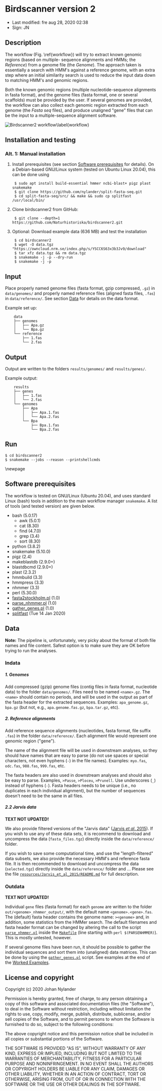 # Birdscanner version 2

- Last modified: fre aug 28, 2020  02:38
- Sign: JN


## Description

The workflow (Fig. \ref{workflow}) will try to extract known genomic regions
(based on multiple- sequence alignments and HMMs; the *Reference*) from a genome
file (the *Genome*). The approach taken is essentially a search with HMM's
against a reference genome, with an extra step where an initial similarity
search is used to reduce the input data down to matching HMM's and genomic
regions.

Both the known genomic regions (multiple nucleotide-sequence alignments in
fasta format), and the genome files (fasta format, one or several scaffolds)
must be provided by the user. If several genomes are provided, the workflow can
also collect each genomic region extracted from each genome (the *Fasta seq*
files), and produce unaligned "gene" files that can be the input to a
multiple-sequence alignment software.


![Birdscanner2 workflow\label{workflow}](resources/img/Diagram1.png)


## Installation and testing

### Alt. 1: Manual installation

1. Install prerequisites (see section [Software
   prerequisites](#software-prerequisites) for details). On a Debian-based
   GNU/Linux system (tested on Ubuntu Linux 20.04), this can be done using

        $ sudo apt install build-essential hmmer ncbi-blast+ pigz plast snakemake
        $ git clone https://github.com/nylander/split-fasta-seq.git
        $ cd split-fasta-seq/src/ && make && sudo cp splitfast /usr/local/bin/

2. Clone birdscanner2 from GitHub:

        $ git clone --depth=1 https://github.com/Naturhistoriska/birdscanner2.git

3. Optional: Download example data (636 MB) and test the installation

        $ cd birdscanner2
        $ wget -O data.tgz "https://owncloud.nrm.se/index.php/s/YSCC6S63x3b3Jv9/download"
        $ tar xfz data.tgz && rm data.tgz
        $ snakemake -j -p --dry-run
        $ snakemake -j -p


## Input

Place properly named genome files (fasta format, gzip compressed, `.gz`) in
`data/genomes/` and properly named reference files (aligned fasta files,
`.fas`) in `data/reference/`. See section [Data](#data) for details on the data
format.

Example set up:
```
    data
    ├── genomes
    │   ├── Apa.gz
    │   └── Bpa.gz
    └── reference
        ├── 1.fas
        └── 2.fas
```

## Output

Output are written to the folders `results/genomes/` and `results/genes/`.

Example output:
```
    results
    ├── genes
    │   ├── 1.fas
    │   └── 2.fas
    └── genomes
        ├── Apa
        │   ├── Apa.1.fas
        │   └── Apa.2.fas
        └── Bpa
            ├── Bpa.1.fas
            └── Bpa.2.fas
```

## Run

    $ cd birdscanner2
    $ snakemake --jobs --reason --printshellcmds

\newpage 

## Software prerequisites

The workflow is tested on GNU/Linux (Ubuntu 20.04), and uses standard Linux
(bash) tools in addition to the main workflow manager `snakemake`.  A list of
tools (and tested version) are given below.

- bash (5.0.17)
    - awk (5.0.1)
    - cat (8.30)
    - find (4.7.0)
    - grep (3.4)
    - sort (8.30)
- python (3.8.2)
- snakemake (5.10.0)
- pigz (2.4)
- makeblastdb (2.9.0+)
- blastdbcmd (2.9.0+)
- plast (2.3.2)
- hmmbuild (3.3)
- hmmpress (3.3)
- nhmmer (3.3)
- perl (5.30.0)
- [fasta2stockholm.pl](workflow/scripts/fasta2stockholm.pl) (1.0)
- [parse_nhmmer.pl](workflow/scripts/parse_nhmmer.pl) (1.0)
- [gather_genes.pl](workflow/scripts/gather_genes.pl) (1.0)
- [splitfast](https://github.com/nylander/split-fasta-seq) (Tue 14 Jan 2020)


## Data

**Note:** The pipeline is, unfortunately, very picky about the format of both
file names and file content. Safest option is to make sure they are OK before
trying to run the analyses.

### Indata

##### 1. Genomes

Add compressed (gzip) genome files (contig files in fasta format, nucleotide
data) to the folder `data/genomes/`. Files need to be named `<name>.gz`. The
`<name>` should contain no periods, and will be used in the output as part of
the fasta header for the extracted sequences. Examples: `apa_genome.gz`,
`bpa.gz` (but not, e.g., `apa.genome.fas.gz`, `bpa.tar.gz`, etc).

##### 2. Reference alignments

Add reference sequence alignments (nucleotides, fasta format, file suffix
`.fas`) in the folder `data/reference/`. Each alignment file would represent
one genomic region ("gene").

The name of the alignment file will be used in downstream analyses, so they
should have names that are easy to parse (do not use spaces or special
characters, not even hyphens (`-`) in the file names). Examples: `myo.fas`,
`odc.fas`, `988.fas`, `999.fas`, etc.

The fasta headers are also used in downstream analyses and should also be easy
to parse.  Examples, `>Passe`, `>Ploceu`, `>Prunell`. Use underscores (`_`)
instead of hyphens (`-`). Fasta headers needs to be unique (i.e., no duplicates
in each individual alignment), but the number of sequences doesn't need to be
the same in all files.

##### 2.2 Jarvis data

**TEXT NOT UPDATED!** 

We also provide filtered versions of the "Jarvis data" ([Jarvis *et al*.
2015](doc/Jarvis_et_al_2015/Jarvis_et_al_2015.pdf)). If you wish to use any of
these data sets, it is recommend to download and uncompress the data
(`fasta_files.tgz`) directly inside the `data/reference/` folder.

If you wish to save some computational time, and use the
"length-filtered" data subsets, we also provide the necessary HMM's and
reference fasta file.  It is then recommended to download and uncompress the
data (`selected.tgz`) directly inside the `data/reference/` folder and ...
Please see the file
[`resources/Jarvis_et_al_2015/README.md`](resources/Jarvis_et_al_2015/README.md)
for full description.

### Outdata

**TEXT NOT UPDATED!**

Individual `gene` files (fasta format) for each `genome` are written to the
folder `out/<genome>_nhmmer_output/`, with the default name
`<genome>.<gene>.fas`. The (default) fasta header contains the genome name:
`><genome>` and, in addition, some statistics from the HMMer search. The
default filenames and fasta header format can be changed by altering the call
to the script [`parse_nhmmer.pl`](src/parse_nhmmer.pl) inside the
[`Makefile`](Makefile) (line starting with `perl $(PARSENHMMER)`). This is
mostly untested, however.

If several genome files have been run, it should be possible to gather the
individual sequences and sort them into (unaligned) data matrices.  This can be
done by using the [`gather_genes.pl`](src/gather_genes.pl) script. See examples
at the end of the [Worked Examples](#worked-examples).


## License and copyright

Copyright (c) 2020 Johan Nylander

Permission is hereby granted, free of charge, to any person obtaining a copy
of this software and associated documentation files (the "Software"), to deal
in the Software without restriction, including without limitation the rights
to use, copy, modify, merge, publish, distribute, sublicense, and/or sell
copies of the Software, and to permit persons to whom the Software is
furnished to do so, subject to the following conditions:

The above copyright notice and this permission notice shall be included in all
copies or substantial portions of the Software.

THE SOFTWARE IS PROVIDED "AS IS", WITHOUT WARRANTY OF ANY KIND, EXPRESS OR
IMPLIED, INCLUDING BUT NOT LIMITED TO THE WARRANTIES OF MERCHANTABILITY,
FITNESS FOR A PARTICULAR PURPOSE AND NONINFRINGEMENT. IN NO EVENT SHALL THE
AUTHORS OR COPYRIGHT HOLDERS BE LIABLE FOR ANY CLAIM, DAMAGES OR OTHER
LIABILITY, WHETHER IN AN ACTION OF CONTRACT, TORT OR OTHERWISE, ARISING FROM,
OUT OF OR IN CONNECTION WITH THE SOFTWARE OR THE USE OR OTHER DEALINGS IN THE
SOFTWARE.

